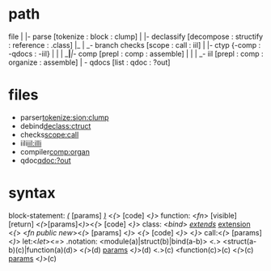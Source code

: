 # path

file
|
|- parse [tokenize<moo> : block<sion> : clump<quartz>]
|
|- declassify [decompose<declass> : structify<ctruct> : reference<declass> : .class]
|_
| \_- branch checks [scope<quartz> : call<quartz> : iil<ill>]
|
|- ctyp {-comp : -qdocs : -iil}
|   |   |
\___|___|_- comp [prepl<organ> : comp<comp> : assemble<iili>]
    |   |
    |   \_- iil [prepl<organ> : comp<comp> : organize<iili> : assemble<iili>]
    |
    \- qdocs [list<organ> : qdoc<qdoc> : ?out<print>]

# files

- parser<tokenize:sion:clump>
- debind<declass:ctruct>
- checks<scope:call>
- iili<iil:illi>
- compiler<comp:organ>
- qdoc<qdoc:?out>

# syntax

block-statement: <keyword> [_(_](a) [params] [_)_](a) <_{_> [code] <_}_>
function: <_fn_> [visible] [return] <name><_(_>[params]<_)_><_{_> [code] <_}_>
class: <_bind_> <name> [_extends_](a) [extension](a) <_{_> 
    <_fn public new_><_(_> [params] <_)_> <_{_> [code] <_}_>
<_}_>
call:<name><_(_> [params] <_)_>
let:<_let_><type><name><_=_><actial>
.notation: <module(a)|struct(b)|bind(a-b)> <_._> <struct(a-b)(c)|function(a)(d)> <_(_>(d) [params](d) <_)_>(d) <_._>(c) <function(c)>(c) <_(_>(c) [params](c) <_)_>(c)